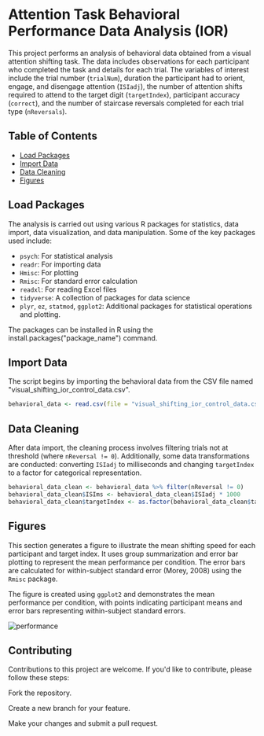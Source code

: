 # Attention Task Behavioral Performance Data Analysis (IOR)

This project performs an analysis of behavioral data obtained from a visual attention shifting task. The data includes observations for each participant who completed the task and details for each trial. The variables of interest include the trial number (`trialNum`), duration the participant had to orient, engage, and disengage attention (`ISIadj`), the number of attention shifts required to attend to the target digit (`targetIndex`), participant accuracy (`correct`), and the number of staircase reversals completed for each trial type (`nReversals`).

## Table of Contents

- [Load Packages](#load-packages)
- [Import Data](#import-data)
- [Data Cleaning](#data-cleaning)
- [Figures](#figures)

## Load Packages

The analysis is carried out using various R packages for statistics, data import, data visualization, and data manipulation. Some of the key packages used include:
- `psych`: For statistical analysis
- `readr`: For importing data
- `Hmisc`: For plotting
- `Rmisc`: For standard error calculation
- `readxl`: For reading Excel files
- `tidyverse`: A collection of packages for data science
- `plyr`, `ez`, `statmod`, `ggplot2`: Additional packages for statistical operations and plotting.

The packages can be installed in R using the install.packages("package_name") command.

## Import Data

The script begins by importing the behavioral data from the CSV file named "visual_shifting_ior_control_data.csv".

```R
behavioral_data <- read.csv(file = "visual_shifting_ior_control_data.csv")
```

## Data Cleaning

After data import, the cleaning process involves filtering trials not at threshold (where `nReversal != 0`). Additionally, some data transformations are conducted: converting `ISIadj` to milliseconds and changing `targetIndex` to a factor for categorical representation.

```R
behavioral_data_clean <- behavioral_data %>% filter(nReversal != 0)
behavioral_data_clean$ISIms <- behavioral_data_clean$ISIadj * 1000
behavioral_data_clean$targetIndex <- as.factor(behavioral_data_clean$targetIndex)
```

## Figures

This section generates a figure to illustrate the mean shifting speed for each participant and target index. It uses group summarization and error bar plotting to represent the mean performance per condition. The error bars are calculated for within-subject standard error (Morey, 2008) using the `Rmisc` package.

The figure is created using `ggplot2` and demonstrates the mean performance per condition, with points indicating participant means and error bars representing within-subject standard errors.

![performance](https://github.com/patzacher/attention_task_analysis_ior/assets/71090911/e929ba83-4956-4008-9824-796ee73856b6)

## Contributing
Contributions to this project are welcome. If you'd like to contribute, please follow these steps:

Fork the repository.

Create a new branch for your feature.

Make your changes and submit a pull request.
